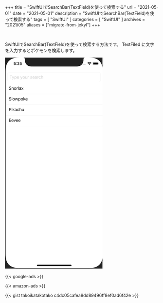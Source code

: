 +++
title =  "SwiftUIでSearchBar(TextField)を使って検索する"
url = "2021-05-01"
date = "2021-05-01"
description = "SwiftUIでSearchBar(TextField)を使って検索する"
tags = [
  "SwiftUI"
]
categories = [
  "SwiftUI"
]
archives = "2021/05"
aliases = ["migrate-from-jekyl"]
+++

<br>

SwiftUIでSearchBar(TextField)を使って検索する方法です。
TextFiled に文字を入力するとポケモンを検索します。

![SwiftUIでSearchBar(TextField)を使って検索する](1.gif)

<!-- Google Ads -->
{{< google-ads >}}

<!-- Amazon Ads -->
{{< amazon-ads >}}

{{< gist takoikatakotako c4dc05cafea8dd89496ff8ef0ad6f42e >}}

